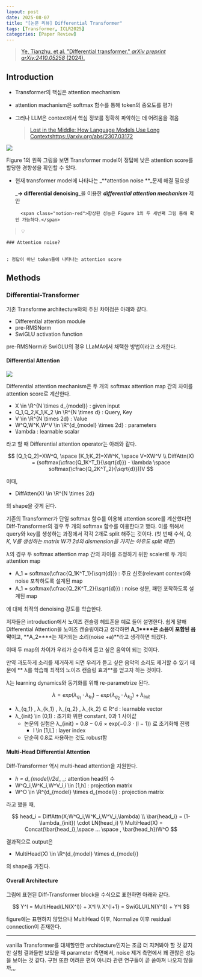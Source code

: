 ```yaml
---
layout: post
date: 2025-08-07
title: "[논문 리뷰] Differential Transformer"
tags: [Transformer, ICLR2025]
categories: [Paper Review]
---
```


> [Ye, Tianzhu, et al. "Differential transformer." ](https://arxiv.org/abs/2410.05258)[_arXiv preprint arXiv:2410.05258_](https://arxiv.org/abs/2410.05258)[ (2024).](https://arxiv.org/abs/2410.05258)



## Introduction

- Transformer의 핵심은 attention mechanism
- attention machanism은 softmax 함수를 통해 token의 중요도를 평가
- 그러나 LLM은 context에서 핵심 정보를 정확히 파악하는 데 어려움을 겪음

	> [Lost in the Middle: How Language Models Use Long Contextshttps://arxiv.org/abs/2307.03172](https://arxiv.org/abs/2307.03172)


![](https://prod-files-secure.s3.us-west-2.amazonaws.com/542b861c-36a8-4051-84e5-8804b6728dba/9083ea56-691a-4752-ae26-47f403431ac8/image.png?X-Amz-Algorithm=AWS4-HMAC-SHA256&X-Amz-Content-Sha256=UNSIGNED-PAYLOAD&X-Amz-Credential=ASIAZI2LB466U5KL6YCI%2F20250905%2Fus-west-2%2Fs3%2Faws4_request&X-Amz-Date=20250905T090110Z&X-Amz-Expires=3600&X-Amz-Security-Token=IQoJb3JpZ2luX2VjEAgaCXVzLXdlc3QtMiJHMEUCIQCmQYCg5JFQ%2BBKBeQZBHEu2osaZJf8TQDCMamyDW93PqAIgDd1gcQW0X3EiYQ1KDPbTTQrETlXWV50fNX9kIf%2Fsn54q%2FwMIcRAAGgw2Mzc0MjMxODM4MDUiDAQGCiPmwFOc1ATf4CrcA9Ax43HsSxOwfGi9QGHGa4%2Bsl4PqzhYEypt5sFCeSb5e0DinoyanSJ8ZUFdTbeGbiHasntrC%2FrrUcy%2FDW9nsvBCw%2FREEQIBZpnCHUppLb%2B2YsPQeRf95QiB3PfgyuDAmyeYiU4W4%2Bx1X9jJS6aEZ4HcC8pANf%2F09Kah%2FV2%2B7zQxwxJ%2F0EFET0INhYaW2BW06PzVtfbr1JRW9tF1zwg6XoSx%2Bri%2FhqA44LEXsZLEpUrbZFJv5F3AOknyK9xhetqUSRQQAnTcAooE5HghkrkTwWZj%2BjaW7zu8qzqFWlkScbzpHTA2e%2F1mNAAZVG1GR1FJlQ3kCUU3XN%2FdGKLRbEj4sd9q8qivgYnlAFR8MynLry%2B8Uqb3jk9cPPxgGkjjhoJ3D03sW8aWBNqRwC7BxEaI81Y3lF2LZgUDKJj6eLHrCl3qFspJj4pNd%2FMyb5GjFZcymb74%2FbQFfHS3EUYSqGDjwHkWfGpInT4wiF%2BbsZq8gp%2FpnUF1r4hxqVtpqGF69EY%2FC9DhM60iTMPjUY6boRFpNYF6jkdb%2FNXeruOBKFZBEqOBm%2BP5N%2BL96F%2B%2FgLopAbNuY2SrvQIQCdJJzp%2BGkJbIL1L71eaNRuR4lph%2F%2FBj05A81vob%2B4VjcaNLU1O7SUMKyu6sUGOqUBmaxGCmHqV3r3vLbbYKDUT%2BU4m59ysiVF9nuUb2Lp3G4W9uYafM2WcKFZHohQh28u9tOFm5a3AmbjeQtSPGqgVn5YwvboOGoM%2Bj4GYU9qmu2U2HmScQXQDW%2F4wOrzLpdJb24bD9UgtXa7AxgPGXF2jRI%2BxH9a0cr1Aqylc81rtNl7blrksPr0XbEX655pVkOTOi7e%2Bss5LXQCFFGTAHFKi8dW2OFy&X-Amz-Signature=ec4869911da115204a8f57a066d06acf9cbd9858879e9bf8268157212ff64408&X-Amz-SignedHeaders=host&x-amz-checksum-mode=ENABLED&x-id=GetObject)


Figure 1의 왼쪽 그림을 보면 Transformer model이 정답에 낮은 attention score를 할당한 경향성을 확인할 수 있다.

- 현재 transformer model에 나타나는 _**attention noise **_문제 해결 필요성

	_**→ differential denoising**_을 이용한 _**differential attention mechanism**_ 제안


		<span class="notion-red">향상된 성능은 Figure 1의 두 세번째 그림 통해 확인 가능하다.</span>


> 💡 


	### Attention noise?


	: 정답이 아닌 token들에 나타나는 attention score



## Methods



### Differential-Transformer


기존 Transforme architecture와의 주된 차이점은 아래와 같다.

- Differential attention module
- pre-RMSNorm
- SwiGLU activation function

pre-RMSNorm과 SwiGLU의 경우 LLaMA에서 채택한 방법이라고 소개한다.



#### Differential Attention


![](https://prod-files-secure.s3.us-west-2.amazonaws.com/542b861c-36a8-4051-84e5-8804b6728dba/116d70b2-1963-4810-9167-f4c7d8a06e8f/image.png?X-Amz-Algorithm=AWS4-HMAC-SHA256&X-Amz-Content-Sha256=UNSIGNED-PAYLOAD&X-Amz-Credential=ASIAZI2LB466U5KL6YCI%2F20250905%2Fus-west-2%2Fs3%2Faws4_request&X-Amz-Date=20250905T090110Z&X-Amz-Expires=3600&X-Amz-Security-Token=IQoJb3JpZ2luX2VjEAgaCXVzLXdlc3QtMiJHMEUCIQCmQYCg5JFQ%2BBKBeQZBHEu2osaZJf8TQDCMamyDW93PqAIgDd1gcQW0X3EiYQ1KDPbTTQrETlXWV50fNX9kIf%2Fsn54q%2FwMIcRAAGgw2Mzc0MjMxODM4MDUiDAQGCiPmwFOc1ATf4CrcA9Ax43HsSxOwfGi9QGHGa4%2Bsl4PqzhYEypt5sFCeSb5e0DinoyanSJ8ZUFdTbeGbiHasntrC%2FrrUcy%2FDW9nsvBCw%2FREEQIBZpnCHUppLb%2B2YsPQeRf95QiB3PfgyuDAmyeYiU4W4%2Bx1X9jJS6aEZ4HcC8pANf%2F09Kah%2FV2%2B7zQxwxJ%2F0EFET0INhYaW2BW06PzVtfbr1JRW9tF1zwg6XoSx%2Bri%2FhqA44LEXsZLEpUrbZFJv5F3AOknyK9xhetqUSRQQAnTcAooE5HghkrkTwWZj%2BjaW7zu8qzqFWlkScbzpHTA2e%2F1mNAAZVG1GR1FJlQ3kCUU3XN%2FdGKLRbEj4sd9q8qivgYnlAFR8MynLry%2B8Uqb3jk9cPPxgGkjjhoJ3D03sW8aWBNqRwC7BxEaI81Y3lF2LZgUDKJj6eLHrCl3qFspJj4pNd%2FMyb5GjFZcymb74%2FbQFfHS3EUYSqGDjwHkWfGpInT4wiF%2BbsZq8gp%2FpnUF1r4hxqVtpqGF69EY%2FC9DhM60iTMPjUY6boRFpNYF6jkdb%2FNXeruOBKFZBEqOBm%2BP5N%2BL96F%2B%2FgLopAbNuY2SrvQIQCdJJzp%2BGkJbIL1L71eaNRuR4lph%2F%2FBj05A81vob%2B4VjcaNLU1O7SUMKyu6sUGOqUBmaxGCmHqV3r3vLbbYKDUT%2BU4m59ysiVF9nuUb2Lp3G4W9uYafM2WcKFZHohQh28u9tOFm5a3AmbjeQtSPGqgVn5YwvboOGoM%2Bj4GYU9qmu2U2HmScQXQDW%2F4wOrzLpdJb24bD9UgtXa7AxgPGXF2jRI%2BxH9a0cr1Aqylc81rtNl7blrksPr0XbEX655pVkOTOi7e%2Bss5LXQCFFGTAHFKi8dW2OFy&X-Amz-Signature=083efa094f9141ee6ccb08359c0856dbc1324c864bf33bfba25d0677c76caa22&X-Amz-SignedHeaders=host&x-amz-checksum-mode=ENABLED&x-id=GetObject)


Differential attention mechanism은 두 개의 softmax attention map 간의 차이를 attention score로 계산한다.

- X \in \R^{N \times d\_{model}} : given input
- Q\_1,Q\_2,K\_1,K\_2 \in \R^{N \times d} : Query, Key
- V \in \R^{N \times 2d} : Value
- W^Q,W^K,W^V \in \R^{d\_{model} \times 2d} : parameters
- \lambda : learnable scalar

라고 할 때 Differential attention operator는 아래와 같다.


$$
[Q_1;Q_2]=XW^Q, \space [K_1;K_2]=XW^K, \space V=XW^V \\
DiffAttn(X) = (softmax(\cfrac{Q_1K^T_1}{\sqrt{d}}) - \lambda \space softmax(\cfrac{Q_2K^T_2}{\sqrt{d}}))V
$$


이때,

- DiffAtten(X) \in \R^{N \times 2d}

의 shape을 갖게 된다.


기존의 Transformer가 단일 softmax 함수를 이용해 attention score를 계산했다면 Diff-Transformer의 경우 두 개의 softmax 함수를 이용한다고 했다. 이를 위해서 query와 key를 생성하는 과정에서 각각 2개로 split 해주는 것이다. <span class="notion-red">(첫 번째 수식, </span><span class="notion-red">_Q, K, V를 생성하는 matrix W가 2d의 dismension을 가지는 이유도 split 때문_</span><span class="notion-red">)</span>


 λ의 경우 두 softmax attention map 간의 차이를 조정하기 위한 scaler로 두 개의 attention map

- A\_1 = softmax(\cfrac{Q\_1K^T\_1}{\sqrt{d}}) : 주요 신호(relevant context)와 noise 포착하도록 설계된 map
- A\_1 = softmax(\cfrac{Q\_2K^T\_2}{\sqrt{d}}) : noise 성분, 패턴 포착하도록 설계된 map 

에 대해 최적의 denoising 강도를 학습한다.


저자들은 introduction에서 노이즈 캔슬링 헤드폰을 예로 들어 설명한다. 쉽게 말해 Differential Attention을 노이즈 캔슬링이라고 생각하면 **A\_1****은 소음이 포함된 음악**이고, **A\_2****는 제거되는 소리(noise +a)**라고 생각하면 되겠다. 


이때 두 map의 차이가 우리가 순수하게 듣고 싶은 음악이 되는 것이다. 


만약 과도하게 소리를 제거하게 되면 우리가 듣고 싶은 음악의 소리도 제거할 수 있기 때문에 ** λ를 학습해 최적의 노이즈 캔슬링 효과**를 얻고자 하는 것이다.


λ는 learning dynamics와 동기화를 위해 re-parametrize 된다.


$$
\lambda = exp(\lambda_{q_1} \cdot \lambda_{k_1}) - exp(\lambda_{q_2} \cdot \lambda_{k_2}) + \lambda_{init}
$$

- λ\_{q\_1} , λ\_{k\_1} , λ\_{q\_2} , λ\_{k\_2} ∈ R^d : learnable vector
- λ\_{init} \in (0,1) : 초기화 위한 constant, 0과 1 사이값
	- 논문의 실험은 λ\_{init} = 0.8 − 0.6 × exp(−0.3 · (l − 1)) 로 초기화해 진행
		- l \in [1,L] : layer index
	- 단순히 0.8로 사용하는 것도 robust함


#### **Multi-Head Differential Attention**


Diff-Transformer 역시 multi-head attention을 지원한다.

- _h = d\_{model}/2d__ _: attention head의 수
- W^Q\_i,W^K\_i,W^V\_i,i \in [1,h] : projection matrix
- W^O \in \R^{d\_{model} \times d\_{model}} : projection matrix

라고 했을 때,


$$
head_i = DiffAttn(X;W^Q_i,W^K_i,W^V_i,\lambda) \\
\bar{head_i} = (1-\lambda_{init}) \cdot LN(head_i) \\
MultiHead(X) = Concat(\bar{head_i},\space ... \space , \bar{head_h})W^O
$$


결과적으로 output은

- MultiHead(X) \in \R^{d\_{model} \times d\_{model}}

의 shape을 가진다.



#### Overall Architecture


그림에 표현된 Diff-Transformer block을 수식으로 표현하면 아래와 같다.


$$
Y^l = MultiHead(LN(X^l)) + X^l \\
X^{l+1} = SwiGLU(LN(Y^l)) + Y^l
$$


figure에는 표현하지 않았으나 MultiHead 이후, Normalize 이후 residual connection이 존재한다.


---


vanilla Transformer를 대체할만한 architecture인지는 조금 더 지켜봐야 할 것 같지만 실험 결과들만 보았을 때 parameter 측면에서, noise 제거 측면에서 꽤 괜찮은 성능을 보이는 것 같다. 구현 또한 어려운 편이 아니라 관련 연구들이 곧 쏟아져 나오지 않을까,,,

